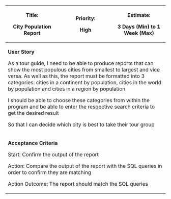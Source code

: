 <table>
<colgroup>
<col style="width: 33%" />
<col style="width: 33%" />
<col style="width: 33%" />
</colgroup>
<thead>
<tr class="header">
<th><p><strong>Title:</strong></p>
<p>City Population Report</p></th>
<th><p><strong>Priority:</strong></p>
<p>High</p></th>
<th><p><strong>Estimate:</strong></p>
<p>3 Days (Min) to 1 Week (Max)</p></th>
</tr>
</thead>
<tbody>
<tr class="odd">
<td colspan="3"><p><strong>User Story</strong></p>
<p>As a tour guide, I need to be able to produce reports that can show
the most populous cities from smallest to largest and vice versa. As
well as this, the report must be formatted into 3 categories: cities in
a continent by population, cities in the world by population and cities
in a region by population</p>
<p>I should be able to choose these categories from within the program
and be able to enter the respective search criteria to get the desired
result</p>
<p>So that I can decide which city is best to take their tour
group</p></td>
</tr>
<tr class="even">
<td colspan="3"><p><strong>Acceptance Criteria</strong></p>
<p>Start: Confirm the output of the report</p>
<p>Action: Compare the output of the report with the SQL queries in
order to confirm they are matching</p>
<p>Action Outcome: The report should match the SQL queries</p></td>
</tr>
</tbody>
</table>
